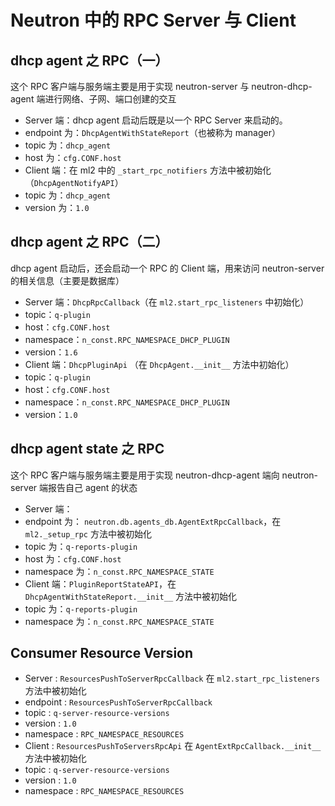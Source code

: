 # Neutron 中的 RPC Server 与 Client

## dhcp agent 之 RPC（一）

这个 RPC 客户端与服务端主要是用于实现 neutron-server 与 neutron-dhcp-agent 端进行网络、子网、端口创建的交互

* Server 端：dhcp agent 启动后既是以一个 RPC Server 来启动的。
 * endpoint 为：`DhcpAgentWithStateReport`（也被称为 manager）
 * topic 为：`dhcp_agent`
 * host 为：`cfg.CONF.host`
* Client 端：在 ml2 中的 `_start_rpc_notifiers` 方法中被初始化（`DhcpAgentNotifyAPI`）
 * topic 为：`dhcp_agent`
 * version 为：`1.0`

## dhcp agent 之 RPC（二）

dhcp agent 启动后，还会启动一个 RPC 的 Client 端，用来访问 neutron-server 的相关信息（主要是数据库）

* Server 端：`DhcpRpcCallback`（在 `ml2.start_rpc_listeners` 中初始化）
 * topic：`q-plugin`
 * host：`cfg.CONF.host`
 * namespace：`n_const.RPC_NAMESPACE_DHCP_PLUGIN`
 * version：`1.6`
* Client 端：`DhcpPluginApi` （在 `DhcpAgent.__init__` 方法中初始化）
 * topic：`q-plugin`
 * host：`cfg.CONF.host`
 * namespace：`n_const.RPC_NAMESPACE_DHCP_PLUGIN`
 * version：`1.0`


## dhcp agent state 之 RPC

这个 RPC 客户端与服务端主要是用于实现 neutron-dhcp-agent 端向 neutron-server 端报告自己 agent 的状态

* Server 端：
 * endpoint 为： `neutron.db.agents_db.AgentExtRpcCallback`，在 `ml2._setup_rpc` 方法中被初始化
 * topic 为：`q-reports-plugin`
 * host 为：`cfg.CONF.host`
 * namespace 为：`n_const.RPC_NAMESPACE_STATE`
* Client 端：`PluginReportStateAPI`，在 `DhcpAgentWithStateReport.__init__` 方法中被初始化
 * topic 为：`q-reports-plugin`
 * namespace 为：`n_const.RPC_NAMESPACE_STATE`

## Consumer Resource Version

* Server : `ResourcesPushToServerRpcCallback` 在 `ml2.start_rpc_listeners` 方法中被初始化
 * endpoint : `ResourcesPushToServerRpcCallback`  
 * topic : `q-server-resource-versions`
 * version : `1.0`
 * namespace : `RPC_NAMESPACE_RESOURCES` 
* Client : `ResourcesPushToServersRpcApi`  在 `AgentExtRpcCallback.__init__` 方法中被初始化
 * topic : `q-server-resource-versions`
 * version : `1.0`
 * namespace : `RPC_NAMESPACE_RESOURCES`